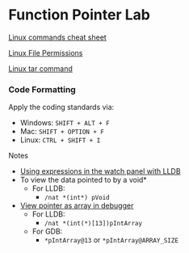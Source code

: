 # Function Pointer Lab

[Linux commands cheat sheet](https://ryanstutorials.net/linuxtutorial/cheatsheet.php)

[Linux File Permissions](https://wizardzines.com/comics/permissions/)

[Linux tar command](https://wizardzines.com/comics/tar/)

### Code Formatting
Apply the coding standards via:
* Windows: ```SHIFT + ALT + F```
* Mac: ```SHIFT + OPTION + F```
* Linux: ```CTRL + SHIFT + I```

Notes
* [Using expressions in the watch panel with LLDB](https://github.com/vadimcn/vscode-lldb/blob/master/MANUAL.md#native-expressions)
* To view the data pointed to by a void* 
  *   For LLDB: 
	  * `/nat *(int*) pVoid`
* [View pointer as array in debugger](https://github.com/microsoft/vscode-cpptools/issues/172#issuecomment-1281804128)
  *   For LLDB:
	  * `/nat *(int(*)[13])pIntArray`
  *   For GDB:
      * `*pIntArray@13` or  `*pIntArray@ARRAY_SIZE`
